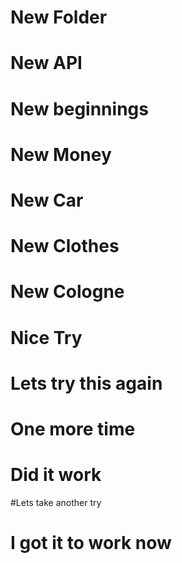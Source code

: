 # New Folder
# New API
# New beginnings
# New Money
# New Car
# New Clothes
# New Cologne
# Nice Try
# Lets try this again
# One more time
# Did it work
#Lets take another try
# I got it to work now

